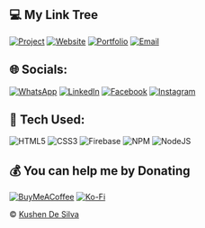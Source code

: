 ## 💻 My Link Tree

[![Project](https://img.shields.io/badge/Project-008080?style=for-the-badge&logo=GoogleCloud&logoColor=white)](https://itskushen.web.app)
[![Website](https://img.shields.io/badge/Personal_Website-008080?style=for-the-badge&logo=GoogleChrome&logoColor=white)](https://kushen.tech)
[![Portfolio](https://img.shields.io/badge/Portfolio-008080?style=for-the-badge&logo=Files&logoColor=white)](https://kushen.me)
[![Email](https://img.shields.io/badge/Email-008080?style=for-the-badge&logo=Gmail&logoColor=white)](mailto:kushendesilva@gmail.com)

<!-- [![APK](https://img.shields.io/badge/APK-008080?style=for-the-badge&logo=GooglePlay&logoColor=white)](https://github.com/kushendesillva/pickngo/releases/download/v2.0.0/pickngo.apk) -->

## 🌐 Socials:

[![WhatsApp](https://img.shields.io/badge/WhatsApp-25D366?style=for-the-badge&logo=whatsapp&logoColor=white)](https://wa.me/94727827878)
[![LinkedIn](https://img.shields.io/badge/LinkedIn-%230077B5?style=for-the-badge&logo=linkedin&logoColor=white)](https://linkedin.com/in/kushendesilva)
[![Facebook](https://img.shields.io/badge/Facebook-%231877F2?style=for-the-badge&logo=Facebook&logoColor=white)](https://facebook.com/kushendesilva)
[![Instagram](https://img.shields.io/badge/Instagram-%23E4405F?style=for-the-badge&logo=Instagram&logoColor=white)](https://instagram.com/kushendesilva)

<!-- [![Twitter](https://img.shields.io/badge/Twitter-%231DA1F2?style=for-the-badge&logo=Twitter&logoColor=white)](https://twitter.com/kushendesilva)
[![Reddit](https://img.shields.io/badge/Reddit-%23FF4500?style=for-the-badge&logo=Reddit&logoColor=white)](https://reddit.com/user/kushenthimira)
[![TikTok](https://img.shields.io/badge/TikTok-%23000000?style=for-the-badge&logo=TikTok&logoColor=white)](https://tiktok.com/@ciphernpc) -->

## 🔌 Tech Used:

![HTML5](https://img.shields.io/badge/html5-%23E34F26.svg?style=for-the-badge&logo=html5&logoColor=white)
![CSS3](https://img.shields.io/badge/css3-%231572B6.svg?style=for-the-badge&logo=css3&logoColor=white)
![Firebase](https://img.shields.io/badge/firebase-%23039BE5.svg?style=for-the-badge&logo=firebase)
![NPM](https://img.shields.io/badge/NPM-%23000000.svg?style=for-the-badge&logo=npm&logoColor=white)
![NodeJS](https://img.shields.io/badge/node.js-6DA55F?style=for-the-badge&logo=node.js&logoColor=white)

<!--
![JavaScript](https://img.shields.io/badge/javascript-%23323330.svg?style=for-the-badge&logo=javascript&logoColor=%23F7DF1E)
![Bootstrap](https://img.shields.io/badge/bootstrap-%23563D7C.svg?style=for-the-badge&logo=bootstrap&logoColor=white)
![Expo](https://img.shields.io/badge/expo-1C1E24?style=for-the-badge&logo=expo&logoColor=#D04A37)
![Markdown](https://img.shields.io/badge/markdown-%23000000.svg?style=for-the-badge&logo=markdown&logoColor=white)
![React Native](https://img.shields.io/badge/react_native-%2320232a.svg?style=for-the-badge&logo=react&logoColor=%2361DAFB)
![Canva](https://img.shields.io/badge/Canva-%2300C4CC.svg?style=for-the-badge&logo=Canva&logoColor=white)
![Dart](https://img.shields.io/badge/dart-%230175C2.svg?style=for-the-badge&logo=dart&logoColor=white)
![GraphQL](https://img.shields.io/badge/-GraphQL-E10098?style=for-the-badge&logo=graphql&logoColor=white)
![Kotlin](https://img.shields.io/badge/kotlin-%230095D5.svg?style=for-the-badge&logo=kotlin&logoColor=white)
![TypeScript](https://img.shields.io/badge/typescript-%23007ACC.svg?style=for-the-badge&logo=typescript&logoColor=white)
![Flutter](https://img.shields.io/badge/Flutter-%2302569B.svg?style=for-the-badge&logo=Flutter&logoColor=white)
![SASS](https://img.shields.io/badge/SASS-hotpink.svg?style=for-the-badge&logo=SASS&logoColor=white)
![Redux](https://img.shields.io/badge/redux-%23593d88.svg?style=for-the-badge&logo=redux&logoColor=white)
![React Router](https://img.shields.io/badge/React_Router-CA4245?style=for-the-badge&logo=react-router&logoColor=white)
![React](https://img.shields.io/badge/react-%2320232a.svg?style=for-the-badge&logo=react&logoColor=%2361DAFB)
![Yarn](https://img.shields.io/badge/yarn-%232C8EBB.svg?style=for-the-badge&logo=yarn&logoColor=white)
![MySQL](https://img.shields.io/badge/mysql-%2300f.svg?style=for-the-badge&logo=mysql&logoColor=white)
![SQLite](https://img.shields.io/badge/sqlite-%2307405e.svg?style=for-the-badge&logo=sqlite&logoColor=white)
![Adobe Photoshop](https://img.shields.io/badge/adobephotoshop-%2331A8FF.svg?style=for-the-badge&logo=adobephotoshop&logoColor=white)
![Figma](https://img.shields.io/badge/figma-%23F24E1E.svg?style=for-the-badge&logo=figma&logoColor=white)
![Adobe XD](https://img.shields.io/badge/Adobe%20XD-470137?style=for-the-badge&logo=Adobe%20XD&logoColor=#FF61F6)
![Postman](https://img.shields.io/badge/Postman-FF6C37?style=for-the-badge&logo=postman&logoColor=white)
![ESLint](https://img.shields.io/badge/ESLint-4B3263?style=for-the-badge&logo=eslint&logoColor=white)
-->

## 💰 You can help me by Donating

[![BuyMeACoffee](https://img.shields.io/badge/Buy%20Me%20a%20Coffee-000000?style=for-the-badge&logo=buy-me-a-coffee&logoColor=white)](https://buymeacoffee.com/kushendesilva) [![Ko-Fi](https://img.shields.io/badge/Ko--fi-000000?style=for-the-badge&logo=ko-fi&logoColor=white)](https://ko-fi.com/kushendesilva)

<p>&copy; <a href="https://kushen.tech">Kushen De Silva</a></p>
